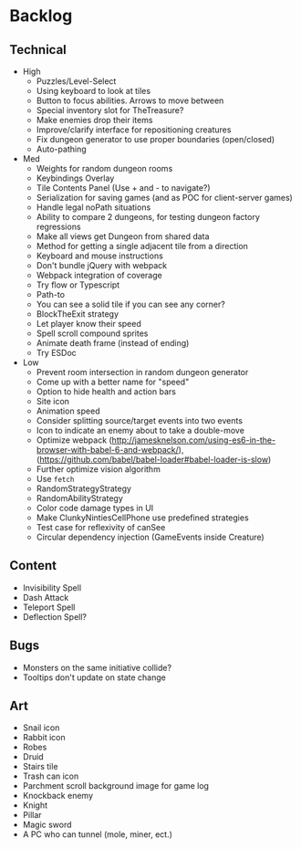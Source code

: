 # Backlog
## Technical
- High
  - Puzzles/Level-Select
  - Using keyboard to look at tiles
  - Button to focus abilities. Arrows to move between
  - Special inventory slot for TheTreasure?
  - Make enemies drop their items
  - Improve/clarify interface for repositioning creatures
  - Fix dungeon generator to use proper boundaries (open/closed)
  - Auto-pathing
- Med
  - Weights for random dungeon rooms
  - Keybindings Overlay
  - Tile Contents Panel (Use + and - to navigate?)
  - Serialization for saving games (and as POC for client-server games)
  - Handle legal noPath situations
  - Ability to compare 2 dungeons, for testing dungeon factory regressions
  - Make all views get Dungeon from shared data
  - Method for getting a single adjacent tile from a direction
  - Keyboard and mouse instructions
  - Don't bundle jQuery with webpack
  - Webpack integration of coverage
  - Try flow or Typescript
  - Path-to
  - You can see a solid tile if you can see any corner?
  - BlockTheExit strategy
  - Let player know their speed
  - Spell scroll compound sprites
  - Animate death frame (instead of ending)
  - Try ESDoc
- Low
  - Prevent room intersection in random dungeon generator
  - Come up with a better name for "speed"
  - Option to hide health and action bars
  - Site icon
  - Animation speed
  - Consider splitting source/target events into two events
  - Icon to indicate an enemy about to take a double-move
  - Optimize webpack (http://jamesknelson.com/using-es6-in-the-browser-with-babel-6-and-webpack/), (https://github.com/babel/babel-loader#babel-loader-is-slow)
  - Further optimize vision algorithm
  - Use `fetch`
  - RandomStrategyStrategy
  - RandomAbilityStrategy
  - Color code damage types in UI
  - Make ClunkyNintiesCellPhone use predefined strategies
  - Test case for reflexivity of canSee
  - Circular dependency injection (GameEvents inside Creature)

## Content
  - Invisibility Spell
  - Dash Attack
  - Teleport Spell
  - Deflection Spell?

## Bugs
  - Monsters on the same initiative collide?
  - Tooltips don't update on state change

## Art
  - Snail icon
  - Rabbit icon
  - Robes
  - Druid
  - Stairs tile
  - Trash can icon
  - Parchment scroll background image for game log
  - Knockback enemy
  - Knight
  - Pillar
  - Magic sword
  - A PC who can tunnel (mole, miner, ect.)
